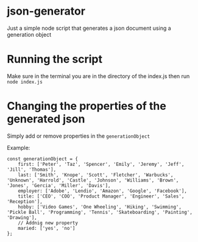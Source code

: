 # json-generator
Just a simple node script that generates a json document using a generation object

# Running the script
Make sure in the terminal you are in the directory of the index.js then run `node index.js`

# Changing the properties of the generated json
Simply add or remove properties in the `generationObject`

Example: 
```
const generationObject = {
    first: ['Peter', 'Taz', 'Spencer', 'Emily', 'Jeremy', 'Jeff', 'Jill', 'Thomas'],
    last: ['Smith', 'Knope', 'Scott', 'Fletcher', 'Warbucks', 'Unknown', 'Harrold', 'Castle', 'Johnson', 'Williams', 'Brown', 'Jones', 'Gercia', 'Miller', 'Davis'],
    employer: ['Adobe', 'Lendio', 'Amazon', 'Google', 'Facebook'],
    title: ['CEO', 'COO', 'Product Manager', 'Engineer', 'Sales', 'Reception'],
    hobby: ['Video Games', 'One Wheeling', 'Hiking', 'Swimming', 'Pickle Ball', 'Programming', 'Tennis', 'Skateboarding', 'Painting', 'Drawing'],
    // Addnig new property
    maried: ['yes', 'no']
};
```
